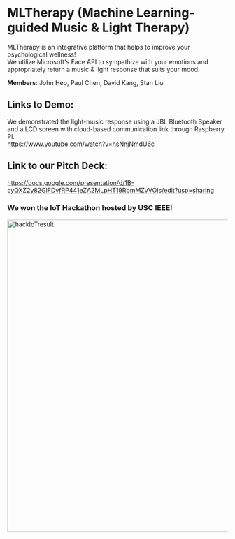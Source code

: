 # MLTherapy (Machine Learning-guided Music & Light Therapy)
MLTherapy is an integrative platform that helps to improve your psychological wellness!\
We utilize Microsoft's Face API to sympathize with your emotions and appropriately return a music & light response that suits your mood.

**Members**: John Heo, Paul Chen, David Kang, Stan Liu

## Links to Demo:
We demonstrated the light-music response using a JBL Bluetooth Speaker and a LCD screen with cloud-based communication link through Raspberry Pi.\
https://www.youtube.com/watch?v=hsNnjNmdU6c

## Link to our Pitch Deck:
https://docs.google.com/presentation/d/1B-cyQXZ2y82GlFDvfRP441eZA2MLpHT19RbmMZvVOIs/edit?usp=sharing

### We won the IoT Hackathon hosted by USC IEEE!
<img width="716" alt="hackIoTresult" src="https://user-images.githubusercontent.com/70815444/115284261-4d5e5880-a101-11eb-80cb-d2931e57ad89.png">
